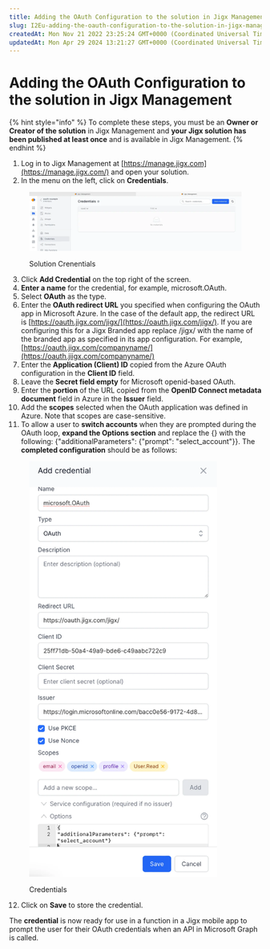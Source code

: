 ```yaml
---
title: Adding the OAuth Configuration to the solution in Jigx Management
slug: I2Eu-adding-the-oauth-configuration-to-the-solution-in-jigx-management
createdAt: Mon Nov 21 2022 23:25:24 GMT+0000 (Coordinated Universal Time)
updatedAt: Mon Apr 29 2024 13:21:27 GMT+0000 (Coordinated Universal Time)
---
```


# Adding the OAuth Configuration to the solution in Jigx Management

{% hint style="info" %}
To complete these steps, you must be an **Owner or Creator of the solution** in Jigx Management and **your Jigx solution has been published at least once** and is available in Jigx Management.
{% endhint %}

1. Log in to Jigx Management at [https://manage.jigx.com](https://manage.jigx.com/) and open your solution.
2. In the menu on the left, click on **Credentials**.

<figure><img src="../../../../../../.gitbook/assets/Graph-credentialsJM.png" alt="Solution Crenentials"><figcaption><p>Solution Crenentials</p></figcaption></figure>

3. Click **Add Credential** on the top right of the screen.
4. **Enter a name** for the credential, for example, microsoft.OAuth.
5. Select **OAuth** as the type.
6. Enter the **OAuth redirect URL** you specified when configuring the OAuth app in Microsoft Azure. In the case of the default app, the redirect URL is [https://oauth.jigx.com/jigx/](https://oauth.jigx.com/jigx/). If you are configuring this for a Jigx Branded app replace /jigx/ with the name of the branded app as specified in its app configuration. For example, [https://oauth.jigx.com/companyname/](https://oauth.jiigx.com/companyname/)
7. Enter the **Application (Client) ID** copied from the Azure OAuth configuration in the **Client ID** field.
8. Leave the **Secret field empty** for Microsoft openid-based OAuth.
9. Enter the **portion** of the URL copied from the **OpenID Connect metadata document** field in Azure in the **Issuer** field.
10. Add the **scopes** selected when the OAuth application was defined in Azure. Note that scopes are case-sensitive.
11. To allow a user to **switch accounts** when they are prompted during the OAuth loop, **expand the Options section** and replace the {} with the following: {"additionalParameters": {"prompt": "select\_account"\}}. The **completed configuration** should be as follows:

<figure><img src="../../../../../../.gitbook/assets/Graph-CredConfig.png" alt="Credentials" width="375"><figcaption><p>Credentials</p></figcaption></figure>

12. Click on **Save** to store the credential.

The **credential** is now ready for use in a function in a Jigx mobile app to prompt the user for their OAuth credentials when an API in Microsoft Graph is called.
